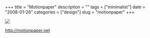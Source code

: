 +++
title = "Motionpaper"
description = ""
tags = ["minimalist"]
date = "2008-01-26"
categories = ["design"]
slug = "motionpaper"
+++


 

  <div id="screens-thumbs" class="clearfix">
    <div class="txt-center" id="design-submission"><a href="http://motionpaper.net/"><img id='bluga-thumbnail-1068' class='bluga-thumbnail large' src='http://media.konigi.com/bluga/
wt47f281ddc3cfc_0.jpg'/></a></div>  
  </div>   
<p><a href="http://motionpaper.net/">http://motionpaper.net</a></p>




